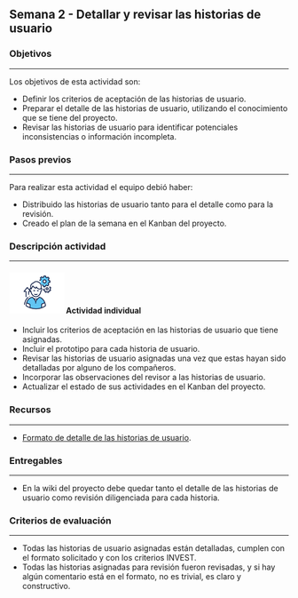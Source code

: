 ## Semana 2 - Detallar y revisar las historias de usuario

### Objetivos

---

Los objetivos de esta actividad son:

- Definir los criterios de aceptación de las historias de usuario.
- Preparar el detalle de las historias de usuario, utilizando el conocimiento que se tiene del proyecto.
- Revisar las historias de usuario para identificar potenciales inconsistencias o información incompleta.

### Pasos previos

---

Para realizar esta actividad el equipo debió haber:

- Distribuido las historias de usuario tanto para el detalle como para la revisión.
- Creado el plan de la semana en el Kanban del proyecto.

### Descripción actividad

---

#### ![](./../../assets/images/individuo.png) Actividad individual

- Incluir los criterios de aceptación en las historias de usuario que tiene asignadas.
- Incluir el prototipo para cada historia de usuario. 
- Revisar las historias de usuario asignadas una vez que estas hayan sido detalladas por alguno de los compañeros.
- Incorporar las observaciones del revisor a las historias de usuario.
- Actualizar el estado de sus actividades en el Kanban del proyecto.

### Recursos

---

- [Formato de detalle de las historias de usuario](./s2_detalleHU).

### Entregables

---

- En la wiki del proyecto debe quedar tanto el detalle de las historias de usuario como revisión diligenciada para cada historia.

### Criterios de evaluación

---

- Todas las historias de usuario asignadas están detalladas, cumplen con el formato solicitado y con los criterios INVEST.
- Todas las historias asignadas para revisión fueron revisadas, y si hay algún comentario está en el formato, no es trivial, es claro y constructivo.
